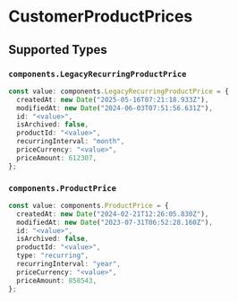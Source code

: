 # CustomerProductPrices


## Supported Types

### `components.LegacyRecurringProductPrice`

```typescript
const value: components.LegacyRecurringProductPrice = {
  createdAt: new Date("2025-05-16T07:21:18.933Z"),
  modifiedAt: new Date("2024-06-03T07:51:56.631Z"),
  id: "<value>",
  isArchived: false,
  productId: "<value>",
  recurringInterval: "month",
  priceCurrency: "<value>",
  priceAmount: 612307,
};
```

### `components.ProductPrice`

```typescript
const value: components.ProductPrice = {
  createdAt: new Date("2024-02-21T12:26:05.830Z"),
  modifiedAt: new Date("2023-07-31T06:52:28.160Z"),
  id: "<value>",
  isArchived: false,
  productId: "<value>",
  type: "recurring",
  recurringInterval: "year",
  priceCurrency: "<value>",
  priceAmount: 858543,
};
```

